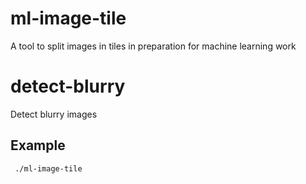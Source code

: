 # ml-image-tile
A tool to split images in tiles in preparation for machine learning work

# detect-blurry
Detect blurry images


## Example

```
 ./ml-image-tile